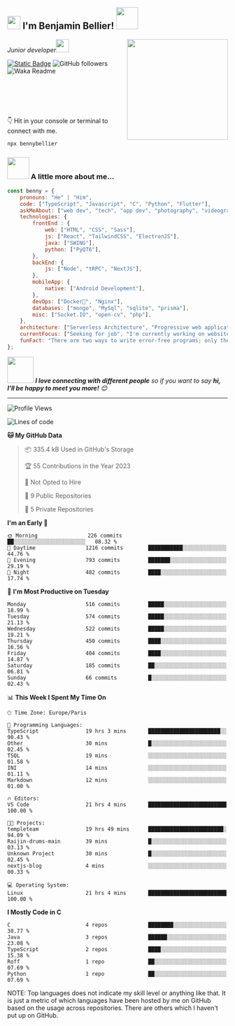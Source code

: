 <h2><img src="https://emojis.slackmojis.com/emojis/images/1531849430/4246/blob-sunglasses.gif?1531849430" width="30"/> I'm Benjamin Bellier! <img src="https://media.giphy.com/media/12oufCB0MyZ1Go/giphy.gif" width="50"></h2>
<img align='right' src="https://media.giphy.com/media/M9gbBd9nbDrOTu1Mqx/giphy.gif" width="230">
<p><em>Junior developer<img src="https://media.giphy.com/media/WUlplcMpOCEmTGBtBW/giphy.gif" width="30"> 
</em></p>

[![Static Badge](https://img.shields.io/badge/Benjamin%20Bellier-blue?style=flat-square&logo=Linkedin&logoColor=white&link=https://www.linkedin.com/in/benjamin-bellier-03934242)](https://www.linkedin.com/in/benjamin-bellier-03934242)
![GitHub followers](https://img.shields.io/github/followers/BennyBellier?label=Follow&style=social)
![Waka Readme](https://github.com/BennyBellier/BennyBellier/workflows/Waka%20Readme/badge.svg)
<!-- [![website](https://img.shields.io/badge/Website-46a2f1.svg?&style=flat-square&logo=Google-Chrome&logoColor=white&link=https://)](https://) -->

<br/><br/><br/><br/>

👇 Hit in your console or terminal to connect with me.

```bash
npx bennybellier
```

### <img src="https://media.giphy.com/media/VgCDAzcKvsR6OM0uWg/giphy.gif" width="50"> A little more about me...  

```javascript
const benny = {
    pronouns: "He" | "Him",
    code: ["TypeScript", "Javascript", "C", "Python", "Flutter"],
    askMeAbout: ["web dev", "tech", "app dev", "photography", "videography", "parkour"],
    technologies: {
        frontEnd : {
            web: ["HTML", "CSS", "Sass"],
            js: ["React", "TailwindCSS", "ElectronJS"],
            java: ["SWING"],
            python: ["PyQT6"],
        },
        backEnd: {
            js: ["Node", "tRPC", "NextJS"],
        },
        mobileApp: {
            native: ["Android Development"],
        },
        devOps: ["Docker🐳", "Nginx"],
        databases: ["mongo", "MySql", "sqlite", "prisma"],
        misc: ["Socket.IO", "open-cv", "php"],
    },
    architecture: ["Serverless Architecture", "Progressive web applications", "Single page applications"],
    currentFocus: ["Seeking for job", "I'm currently working on website of the association Temple Team"],
    funFact: "There are two ways to write error-free programs; only the third one works"
};
```

<img src="https://media.giphy.com/media/LnQjpWaON8nhr21vNW/giphy.gif" width="60"> <em><b>I love connecting with different people</b> so if you want to say <b>hi, I'll be happy to meet you more!</b> 😊</em>

---

<!--START_SECTION:waka-->
![Profile Views](http://img.shields.io/badge/Profile%20Views-20-blue)

![Lines of code](https://img.shields.io/badge/From%20Hello%20World%20I%27ve%20Written-1.4%20million%20lines%20of%20code-blue)

**🐱 My GitHub Data** 

> 📦 335.4 kB Used in GitHub's Storage 
 > 
> 🏆 55 Contributions in the Year 2023
 > 
> 🚫 Not Opted to Hire
 > 
> 📜 9 Public Repositories 
 > 
> 🔑 5 Private Repositories 
 > 
**I'm an Early 🐤** 

```text
🌞 Morning                226 commits         ██░░░░░░░░░░░░░░░░░░░░░░░   08.32 % 
🌆 Daytime                1216 commits        ███████████░░░░░░░░░░░░░░   44.76 % 
🌃 Evening                793 commits         ███████░░░░░░░░░░░░░░░░░░   29.19 % 
🌙 Night                  482 commits         ████░░░░░░░░░░░░░░░░░░░░░   17.74 % 
```
📅 **I'm Most Productive on Tuesday** 

```text
Monday                   516 commits         █████░░░░░░░░░░░░░░░░░░░░   18.99 % 
Tuesday                  574 commits         █████░░░░░░░░░░░░░░░░░░░░   21.13 % 
Wednesday                522 commits         █████░░░░░░░░░░░░░░░░░░░░   19.21 % 
Thursday                 450 commits         ████░░░░░░░░░░░░░░░░░░░░░   16.56 % 
Friday                   404 commits         ████░░░░░░░░░░░░░░░░░░░░░   14.87 % 
Saturday                 185 commits         ██░░░░░░░░░░░░░░░░░░░░░░░   06.81 % 
Sunday                   66 commits          █░░░░░░░░░░░░░░░░░░░░░░░░   02.43 % 
```


📊 **This Week I Spent My Time On** 

```text
🕑︎ Time Zone: Europe/Paris

💬 Programming Languages: 
TypeScript               19 hrs 3 mins       ███████████████████████░░   90.43 % 
Other                    30 mins             █░░░░░░░░░░░░░░░░░░░░░░░░   02.45 % 
TSQL                     19 mins             ░░░░░░░░░░░░░░░░░░░░░░░░░   01.58 % 
INI                      14 mins             ░░░░░░░░░░░░░░░░░░░░░░░░░   01.11 % 
Markdown                 12 mins             ░░░░░░░░░░░░░░░░░░░░░░░░░   01.00 % 

🔥 Editors: 
VS Code                  21 hrs 4 mins       █████████████████████████   100.00 % 

🐱‍💻 Projects: 
templeteam               19 hrs 49 mins      ████████████████████████░   94.09 % 
Raijin-drums-main        39 mins             █░░░░░░░░░░░░░░░░░░░░░░░░   03.13 % 
Unknown Project          30 mins             █░░░░░░░░░░░░░░░░░░░░░░░░   02.45 % 
nextjs-blog              4 mins              ░░░░░░░░░░░░░░░░░░░░░░░░░   00.33 % 

💻 Operating System: 
Linux                    21 hrs 4 mins       █████████████████████████   100.00 % 
```

**I Mostly Code in C** 

```text
C                        4 repos             ████████░░░░░░░░░░░░░░░░░   30.77 % 
Java                     3 repos             ██████░░░░░░░░░░░░░░░░░░░   23.08 % 
TypeScript               2 repos             ████░░░░░░░░░░░░░░░░░░░░░   15.38 % 
Roff                     1 repo              ██░░░░░░░░░░░░░░░░░░░░░░░   07.69 % 
Python                   1 repo              ██░░░░░░░░░░░░░░░░░░░░░░░   07.69 % 
```




<!--END_SECTION:waka-->

NOTE: Top languages does not indicate my skill level or anything like that. It is just a metric of which languages have been hosted by me on GitHub based on the usage across repositories. There are others which I haven't put up on GitHub.
